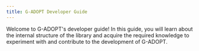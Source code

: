 ```yaml
---
title: G-ADOPT Developer Guide
---
```


Welcome to G-ADOPT's developer guide! In this guide, you will learn about the internal
structure of the library and acquire the required knowledge to experiment with and
contribute to the development of G-ADOPT.
